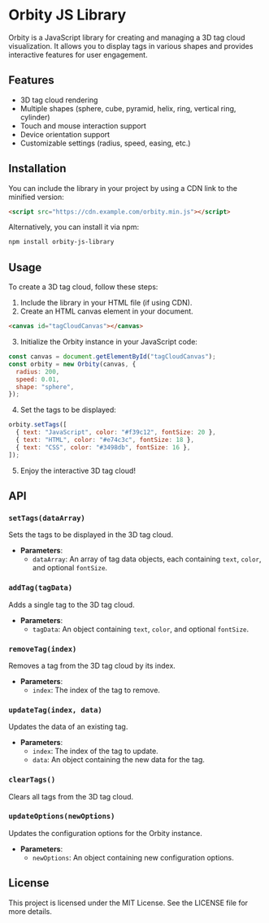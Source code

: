 # Orbity JS Library

Orbity is a JavaScript library for creating and managing a 3D tag cloud visualization. It allows you to display tags in various shapes and provides interactive features for user engagement.

## Features

- 3D tag cloud rendering
- Multiple shapes (sphere, cube, pyramid, helix, ring, vertical ring, cylinder)
- Touch and mouse interaction support
- Device orientation support
- Customizable settings (radius, speed, easing, etc.)

## Installation

You can include the library in your project by using a CDN link to the minified version:

```html
<script src="https://cdn.example.com/orbity.min.js"></script>
```

Alternatively, you can install it via npm:

```bash
npm install orbity-js-library
```

## Usage

To create a 3D tag cloud, follow these steps:

1. Include the library in your HTML file (if using CDN).
2. Create an HTML canvas element in your document.

```html
<canvas id="tagCloudCanvas"></canvas>
```

3. Initialize the Orbity instance in your JavaScript code:

```javascript
const canvas = document.getElementById("tagCloudCanvas");
const orbity = new Orbity(canvas, {
  radius: 200,
  speed: 0.01,
  shape: "sphere",
});
```

4. Set the tags to be displayed:

```javascript
orbity.setTags([
  { text: "JavaScript", color: "#f39c12", fontSize: 20 },
  { text: "HTML", color: "#e74c3c", fontSize: 18 },
  { text: "CSS", color: "#3498db", fontSize: 16 },
]);
```

5. Enjoy the interactive 3D tag cloud!

## API

### `setTags(dataArray)`

Sets the tags to be displayed in the 3D tag cloud.

- **Parameters**:
  - `dataArray`: An array of tag data objects, each containing `text`, `color`, and optional `fontSize`.

### `addTag(tagData)`

Adds a single tag to the 3D tag cloud.

- **Parameters**:
  - `tagData`: An object containing `text`, `color`, and optional `fontSize`.

### `removeTag(index)`

Removes a tag from the 3D tag cloud by its index.

- **Parameters**:
  - `index`: The index of the tag to remove.

### `updateTag(index, data)`

Updates the data of an existing tag.

- **Parameters**:
  - `index`: The index of the tag to update.
  - `data`: An object containing the new data for the tag.

### `clearTags()`

Clears all tags from the 3D tag cloud.

### `updateOptions(newOptions)`

Updates the configuration options for the Orbity instance.

- **Parameters**:
  - `newOptions`: An object containing new configuration options.

## License

This project is licensed under the MIT License. See the LICENSE file for more details.
